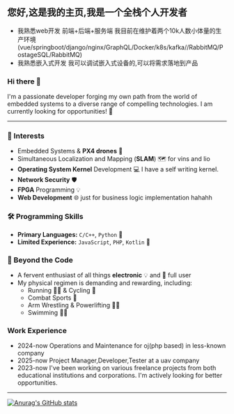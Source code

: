 ## 您好,这是我的主页,我是一个全栈个人开发者
- 我熟悉web开发 前端+后端+服务端 我目前在维护着两个10k人数小体量的生产环境 (vue/springboot/django/nginx/GraphQL/Docker/k8s/kafka//RabbitMQ/PostageSQL/RabbitMQ)
- 我熟悉嵌入式开发 我可以调试嵌入式设备的,可以将需求落地到产品

### Hi there 👋

I'm a passionate developer forging my own path from the world of embedded systems to a diverse range of compelling technologies. I am currently looking for opportunities! 🚀

---

### 🔭 Interests
- Embedded Systems & **PX4 drones** 🚁
- Simultaneous Localization and Mapping (**SLAM**) 🗺️ for vins and lio
- **Operating System Kernel** Development 💻  I have a self writing kernel.
- **Network Security** 🛡️
- **FPGA** Programming 💡
- **Web Development** 🌐 just for business logic implementation hahahh

### 🛠️ Programming Skills
- **Primary Languages:** `C/C++`, `Python` 🐍
- **Limited Experience:** `JavaScript`, `PHP`, `Kotlin` 📱

### 💪 Beyond the Code
- A fervent enthusiast of all things **electronic** 💡 and  full user
- My physical regimen is demanding and rewarding, including:
  - Running 🏃‍♂️ & Cycling 🚴
  - Combat Sports 🥊
  - Arm Wrestling & Powerlifting 🏋️‍♂️
  - Swimming 🏊‍♂️

### Work Experience
- 2024-now Operations and Maintenance for oj(php based) in less-known company
- 2025-now Project Manager,Developer,Tester at a uav company
- 2023-now I've been working on various freelance projects from both educational institutions and corporations.
  I'm actively looking for better opportunities.
---
[![Anurag's GitHub stats](https://github-readme-stats.vercel.app/api?username=zsyeh&show_icons=true&theme=radical)](https://github.com/anuraghazra/github-readme-stats)

